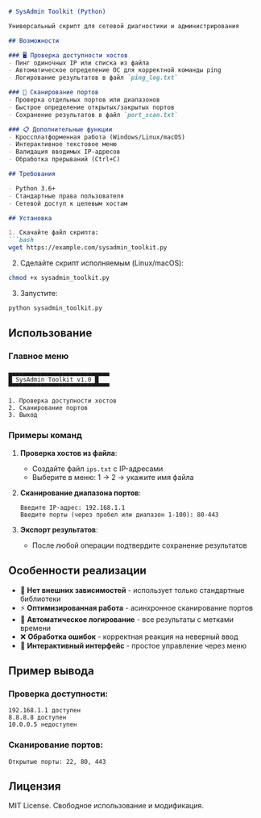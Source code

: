 ```markdown
# SysAdmin Toolkit (Python)

Универсальный скрипт для сетевой диагностики и администрирования

## Возможности

### 🖥 Проверка доступности хостов
- Пинг одиночных IP или списка из файла
- Автоматическое определение ОС для корректной команды ping
- Логирование результатов в файл `ping_log.txt`

### 🔦 Сканирование портов
- Проверка отдельных портов или диапазонов
- Быстрое определение открытых/закрытых портов
- Сохранение результатов в файл `port_scan.txt`

### 📋 Дополнительные функции
- Кроссплатформенная работа (Windows/Linux/macOS)
- Интерактивное текстовое меню
- Валидация вводимых IP-адресов
- Обработка прерываний (Ctrl+C)

## Требования

- Python 3.6+
- Стандартные права пользователя
- Сетевой доступ к целевым хостам

## Установка

1. Скачайте файл скрипта:
```bash
wget https://example.com/sysadmin_toolkit.py
```

2. Сделайте скрипт исполняемым (Linux/macOS):
```bash
chmod +x sysadmin_toolkit.py
```

3. Запустите:
```bash
python sysadmin_toolkit.py
```

## Использование

### Главное меню
```
▄▄▄▄▄▄▄▄▄▄▄▄▄▄▄▄▄▄▄▄▄▄▄▄▄▄▄▄
█ SysAdmin Toolkit v1.0 █
▀▀▀▀▀▀▀▀▀▀▀▀▀▀▀▀▀▀▀▀▀▀▀▀▀▀▀▀

1. Проверка доступности хостов
2. Сканирование портов
3. Выход
```

### Примеры команд
1. **Проверка хостов из файла**:
   - Создайте файл `ips.txt` с IP-адресами
   - Выберите в меню: 1 → 2 → укажите имя файла

2. **Сканирование диапазона портов**:
   ```
   Введите IP-адрес: 192.168.1.1
   Введите порты (через пробел или диапазон 1-100): 80-443
   ```

3. **Экспорт результатов**:
   - После любой операции подтвердите сохранение результатов

## Особенности реализации

- 🚫 **Нет внешних зависимостей** - использует только стандартные библиотеки
- ⚡ **Оптимизированная работа** - асинхронное сканирование портов
- 📅 **Автоматическое логирование** - все результаты с метками времени
- ❌ **Обработка ошибок** - корректная реакция на неверный ввод
- 🔄 **Интерактивный интерфейс** - простое управление через меню

## Пример вывода

### Проверка доступности:
```
192.168.1.1 доступен
8.8.8.8 доступен
10.0.0.5 недоступен
```

### Сканирование портов:
```
Открытые порты: 22, 80, 443
```

## Лицензия
MIT License. Свободное использование и модификация.